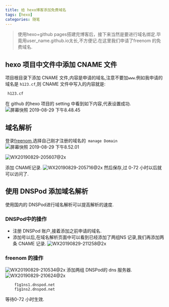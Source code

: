 ```yaml
---
title: 给 hexo博客添加免费域名
tags: [hexo]
categories: 随笔
---
```

>使用hexo+github pages搭建完博客后，接下来当然是要进行域名绑定.毕竟用user_name.github.io太长,不方便记.在这里我们申请了freenom 的免费域名.

## hexo 项目中文件中添加 CNAME 文件
项目根目录下添加 CNAME 文件,内容是申请的域名,注意不要加`www`.例如我申请的域名是 `h123.cf`,则 CNAME 文件中写入的内容就是:

     h123.cf

在 github 的hexo 项目的 setting 中看到如下内容,代表设置成功.
![屏幕快照 2019-08-29 下午8.48.45](https://i.loli.net/2019/08/29/UlDeB8yXf5gAmY9.png)
## 域名解析
登录[freenom](https://my.freenom.com/clientarea.php?action=domains),选择自己刚才注册的域名的` manage Domain`
![屏幕快照 2019-08-29 下午8.52.01](https://i.loli.net/2019/08/29/UZSDdyliFK1rWNE.png)

![WX20190829-205607@2x](https://i.loli.net/2019/08/29/hiyZA5JQla2gXRp.png)

添加 CNAME记录.
![WX20190829-205716@2x](https://i.loli.net/2019/08/29/tiTd6OBMewvhkYG.png)
然后保存,过 0-72 小时以后就可以访问了.

## 使用 DNSPod 添加域名解析
使用国内的 DNSPod进行域名解析可以提高解析的速度.
### DNSPod中的操作
* 注册 DNSPod 账户,接着添加之前申请的域名.
* 添加号以后,在域名解析页面中可以看到已经添加了两组NS 记录,我们再添加两条 CNAME 记录.
![WX20190829-211258@2x](https://i.loli.net/2019/08/29/6xqiT4mD3QeXMyo.png)

### freenom 的操作
![WX20190829-210534@2x](https://i.loli.net/2019/08/29/Ff3JYhOtXpcq6zy.png)
添加两组 DNSPod的 dns 服务器.
![WX20190829-210624@2x](https://i.loli.net/2019/08/29/v8eBjA6YCmZu4Sa.png)

        f1g1ns1.dnspod.net
        f1g1ns2.dnspod.net


等待0-72 小时生效.